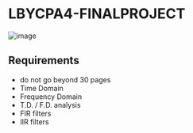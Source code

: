 # LBYCPA4-FINALPROJECT
![image](https://github.com/user-attachments/assets/d303f737-77cf-4bb7-a36a-a358e7a961ac)

## Requirements
- do not go beyond 30 pages
- Time Domain
- Frequency Domain
- T.D. / F.D. analysis
- FIR filters
- IIR filters
